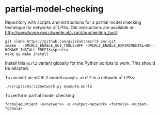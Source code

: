 # partial-model-checking
Repository with scripts and instructions for a partial model checking technique for networks of LPSs.
Old instructions are available on http://wwwhome.ewi.utwente.nl/~kant/quotienting_tool/.

```
git clone https://github.com/gijskant/mcrl2-pmc.git
cmake . -DMCRL2_ENABLE_GUI_TOOLS=OFF -DMCRL2_ENABLE_EXPERIMENTAL=ON -DCMAKE_INSTALL_PREFIX=$prefix
make && make install
```
Install this `mcrl2` variant globally for the Python scripts to work. This should be adapted.

To convert an mCRL2 model `example.mcrl2` to a network of LPSs:
```
./scripts/mcrl22network.py example.mcrl2
```

To perform partial model checking:
```
formulaquotient -n<network> -o <output-network> <formula> <output-formula>
```

